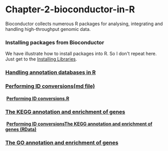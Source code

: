 # Chapter-2-bioconductor-in-R
Bioconductor collects numerous R packages for analysing, integrating and handling  high-throughput genomic data.
### Installing packages from Bioconductor
We have illustrate how to install packages into R. So I don't repeat here. Just get to the [Installing Libraries](https://github.com/Chengshu21/bio-start-with-R/blob/master/Chapter%201/Installing%20Libraries.md). 
### [Handling annotation databases in R](https://github.com/Chengshu21/bioconductor-in-R/blob/master/R%20codes/Handling%20annotation%20in%20R.r)
### [Performing ID conversions(md file)](https://github.com/Chengshu21/Chapter-2-bioconductor-in-R/blob/master/2%E3%80%81ID%20Conversion.md)
####  [Performing ID conversions.R](https://github.com/Chengshu21/Chapter-2-bioconductor-in-R/blob/master/R%20codes/performing%20IDs%20conversions.R)
### [The KEGG annotation and enrichment of genes](https://github.com/Chengshu21/Chapter-2-bioconductor-in-R/blob/master/3%E3%80%81KEGG%20Annotation%20and%20Enrichment.md)
####  [Performing ID conversionsThe KEGG annotation and enrichment of genes (RData)](https://github.com/Chengshu21/bioconductor-in-R/blob/master/RData/KEGG%20Annotation%20and%20Enrichment%20of%20genes.tex)
### [The GO annotation and enrichment of genes](https://github.com/Chengshu21/Chapter-2-bioconductor-in-R/blob/master/4%E3%80%81GO%20Annotation%20and%20Enrichment.md)
